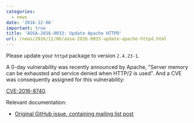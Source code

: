 ```yaml
---
categories:
  - news
date: '2016-12-06'
important: true
title: 'AOSA-2016-0033: Update Apache HTTPD'
url: /news/2016/12/06/aosa-2016-0033-update-apache-httpd.html
---
```



Please update your `httpd` package to version `2.4.23-1`.

A 0-day vulnerability was recently announced by Apache, "Server memory can be exhausted and service denied when HTTP/2 is used". And a CVE was consequently assigned for this vulnerability:

[CVE-2016-8740](http://www.cve.mitre.org/cgi-bin/cvename.cgi?name=CVE-2016-8740).

Relevant documentation:

- [Original GitHub issue, containing mailing list post](https://github.com/AOSC-Dev/aosc-os-abbs/issues/518)